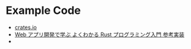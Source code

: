 # Example Code

- [crates.io](https://github.com/rust-lang/crates.io)
- [Web アプリ開発で学ぶ よくわかる Rust プログラミング入門 参考実装](https://github.com/AkifumiSato/learn-rust-with-web-application)
-
